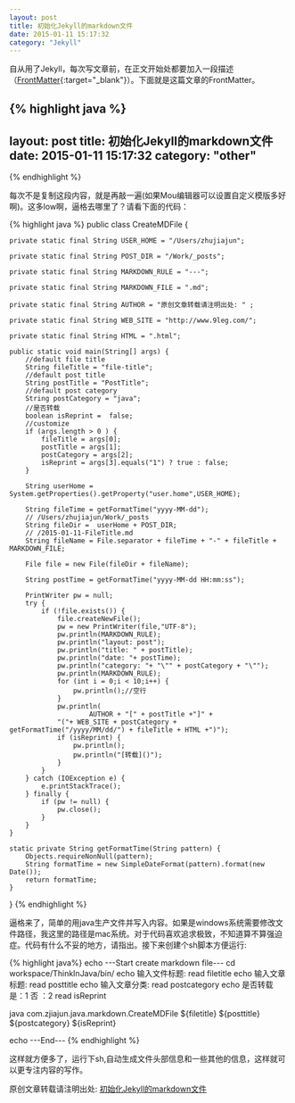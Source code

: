 ```yaml
---
layout: post
title: 初始化Jekyll的markdown文件
date: 2015-01-11 15:17:32
category: "Jekyll"
---
```


自从用了Jekyll，每次写文章前，在正文开始处都要加入一段描述（[FrontMatter](http://jekyllrb.com/docs/frontmatter/){:target="_blank"}）。下面就是这篇文章的FrontMatter。

{% highlight java %}
---
layout: post
title: 初始化Jekyll的markdown文件
date: 2015-01-11 15:17:32
category: "other"
---
{% endhighlight %}

每次不是复制这段内容，就是再敲一遍(如果Mou编辑器可以设置自定义模版多好啊)。这多low啊，逼格去哪里了？请看下面的代码：

{% highlight java %}
public class CreateMDFile {

	private static final String USER_HOME = "/Users/zhujiajun";

	private static final String POST_DIR = "/Work/_posts";

	private static final String MARKDOWN_RULE = "---";

	private static final String MARKDOWN_FILE = ".md";

	private static final String AUTHOR = "原创文章转载请注明出处: " ;

	private static final String WEB_SITE = "http://www.9leg.com/";

	private static final String HTML = ".html";

	public static void main(String[] args) {
		//default file title
		String fileTitle = "file-title";
		//default post title
		String postTitle = "PostTitle";
		//default post category
		String postCategory = "java";
		//是否转载
		boolean isReprint =  false;
		//customize
		if (args.length > 0 ) {
			fileTitle = args[0];
			postTitle = args[1];
			postCategory = args[2];
			isReprint = args[3].equals("1") ? true : false;
		}

		String userHome = System.getProperties().getProperty("user.home",USER_HOME);

		String fileTime = getFormatTime("yyyy-MM-dd");
		// /Users/zhujiajun/Work/_posts
		String fileDir =  userHome + POST_DIR;
		// /2015-01-11-FileTitle.md
		String fileName = File.separator + fileTime + "-" + fileTitle + MARKDOWN_FILE;

		File file = new File(fileDir + fileName);

		String postTime = getFormatTime("yyyy-MM-dd HH:mm:ss");

		PrintWriter pw = null;
		try {
			if (!file.exists()) {
				file.createNewFile();
				pw = new PrintWriter(file,"UTF-8");
				pw.println(MARKDOWN_RULE);
				pw.println("layout: post");
				pw.println("title: " + postTitle);
				pw.println("date: "+ postTime);
				pw.println("category: "+ "\"" + postCategory + "\"");
				pw.println(MARKDOWN_RULE);
				for (int i = 0;i < 10;i++) {
					pw.println();//空行
				}
				pw.println(
						AUTHOR + "[" + postTitle +"]" +
				"("+ WEB_SITE + postCategory + getFormatTime("/yyyy/MM/dd/") + fileTitle + HTML +")");
				if (isReprint) {
					pw.println();
					pw.println("[转载]()");
				}
			}
		} catch (IOException e) {
			e.printStackTrace();
		} finally {
			if (pw != null) {
				pw.close();
			}
		}
	}

	static private String getFormatTime(String pattern) {
		Objects.requireNonNull(pattern);
		String formatTime = new SimpleDateFormat(pattern).format(new Date());
		return formatTime;
	}
}
{% endhighlight %}

逼格来了，简单的用java生产文件并写入内容。如果是windows系统需要修改文件路径，我这里的路径是mac系统。对于代码喜欢追求极致，不知道算不算强迫症。代码有什么不妥的地方，请指出。接下来创建个sh脚本方便运行:

{% highlight java%}
echo ---Start create markdown file---
cd workspace/ThinkInJava/bin/
echo 输入文件标题:
read filetitle
echo 输入文章标题:
read posttitle
echo 输入文章分类:
read postcategory
echo 是否转载 是：1 否 ：2
read isReprint

java com.zjiajun.java.markdown.CreateMDFile  ${filetitle} ${posttitle} ${postcategory} ${isReprint}

echo ---End---
{% endhighlight %}

这样就方便多了，运行下sh,自动生成文件头部信息和一些其他的信息，这样就可以更专注内容的写作。


原创文章转载请注明出处: [初始化Jekyll的markdown文件](http://www.9leg.com/other/2015/01/11/create-jekyll-markdown-by-java.html)
